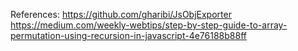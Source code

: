 References:
https://github.com/gharibi/JsObjExporter
https://medium.com/weekly-webtips/step-by-step-guide-to-array-permutation-using-recursion-in-javascript-4e76188b88ff
